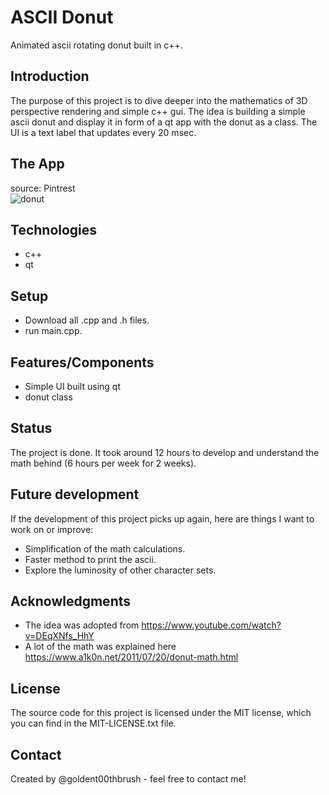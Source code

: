 # ASCII Donut
Animated ascii rotating donut built in c++. 

## Introduction
The purpose of this project is to dive deeper into the mathematics of 3D perspective rendering and simple c++ gui. The idea is building a simple ascii donut and display it in form of a qt app with the donut as a class. The UI is a text label that updates every 20 msec.   
## The App
source: Pintrest\
![donut](https://i.pinimg.com/originals/d2/64/44/d26444622b5e8c4a4700d16803a7b992.gif)
## Technologies 
-	c++
-   qt
## Setup
-	Download all .cpp and .h files.
-	run main.cpp.  
## Features/Components 
-	Simple UI built using qt
-	donut class
## Status 
The project is done. It took around 12 hours to develop and understand the math behind (6 hours per week for 2 weeks).
## Future development
If the development of this project picks up again, here are things I want to work on or improve:
-	Simplification of the math calculations. 
-   Faster method to print the ascii. 
-	Explore the luminosity of other character sets.  
## Acknowledgments 
-	The idea was adopted from https://www.youtube.com/watch?v=DEqXNfs_HhY  
-	A lot of the math was explained here https://www.a1k0n.net/2011/07/20/donut-math.html 
## License 
The source code for this project is licensed under the MIT license, which you can find in the MIT-LICENSE.txt file.
## Contact
Created by @goldent00thbrush - feel free to contact me!
